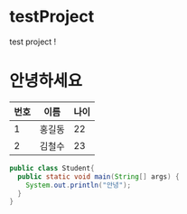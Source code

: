 # testProject
test project !

# 안녕하세요

|번호|이름|나이|
|---|---|---|
|1|홍길동|22|
|2|김철수|23|

```java
public class Student{
  public static void main(String[] args) {
    System.out.println("안녕");
  }
}
```
